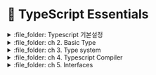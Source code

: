 # :cherries: TypeScript Essentials

<details>
<summary> :file_folder: Typescript 기본설정 </summary>
<div markdown="1">

## Typescript 기본설정
#### :pushpin: npm 으로 만들기
```javascript
npm init -y
```
#### :pushpin: 타입스크립트 설치
```javascript
npm i typescript -D 
```
#### :pushpin: typescript 제공하는 기본 옵션 사용하기 위한 `tsconfig.json` 생성
```javascript
npx tsc --init
```
#### :pushpin: tsconfig.json 파일에서 확인해야할 것
```json
"strict": true, 
```  
이것이 true로 되어있는지 확인하는 것이 중요하다.
#### :pushpin: 컴파일 코드
```javascript
npx tsc
```
:arrow_right: `.ts` 파일과 파일명이 같은 `.js` 파일 생성 
#### :pushpin: 파일 실행
```javascript
node boolean.js // 파일명
```
</div>
</details>

<details>
<summary> :file_folder: ch 2. Basic Type </summary>
<div markdown="1">

## 📋 number
- JavaScript 와 같이 TypeScript의 모든 숫자는 부동 소수점 값이다.
- TypeScript는 16 진수 및 10 진수 리터럴 외에도, ECMAScript 2015에 도입된 2 진수 및 8진수를 지원한다.
```typescript
let decimal: number = 6; // 10 진수

let hex: number = 0xf00d; // 16 진수

let binary: number = 0b1010; // 2진수

let octal: number = 0o744; // 8 진수

let NotANumber: number = NaN;

let underscoreNum: number = 1_000_000;
```
## 📋 String
- 다른 언어에서와 마찬가지로 텍스트 형식을 참조하기 위해 string 형식을 사용
- 문자열 데이터를 둘러싸기 위해 큰 따옴표(")나 작은 따옴표(')를 사용
```typescript
let myName: string = 'Inda';

myName = 'Dain';
```
### Template String
- 행에 걸쳐 있거나, 표현식을 넣을 수 있는 문자열
- 이 문자열은 backtick 기호에 둘러쌓여 있음
- 표함된 표현식은 `${expr}` 와 같은 형태로 사용
```typescript
let myName: string = 'Inda';

myName = 'Dain';

let fullName: String = 'Mark Lee';
let age: number = 39;

let sentence: string = `Hello, My name is ${ fullName }.

I'll be ${age + 1} years old next month.`;

console.log(sentence);
```
## 📋 symbol
- new symbol 로 사용할 수 없음
- symbol 을 함수로 사용해서 symbol 타입을 만들어낼 수 있음
```typescript
console.log(Symbol('foo'));
```
:arrow_right: 이를 에러없이 사용하기 위해서는 tsconfig.json에 Modules 부분에 아래의 코드를 추가해주어여 한다.
```json
/* Modules */
"module": "commonjs",                                /* Specify what module code is generated. */
"lib": [
    "ES2015", 
    "DOM"
],
```
#### :pushpin: Symbol은 어디에 사용되는 걸까
- 프리미티브 타입의 값을 담아 사용
- 고유하고 수정불가능한 값으로 만들어줌
- 주로 접근을 제어하는데 쓰는 경우가 많음
- 함수로 사용할때는 대문자 심볼, 타입으로 사용할 때는 소문자 심볼

## 📋 Undefined & Null
- Undefined와 Null은 실제로 각각 undefined 와 null이라는 타입을 가짐
- 둘다 소문자만 있음
```typescript
// let Myname: string = null;
// tsconfig.json 에 strict를 주석처리하면 가능

// let u: undefined = null;
let v: void = undefined;


// 아래와 같이 표기해야 사용 가능
let union: string | null = null;

union = "Mark";
```

#### :pushpin: null in js
- null 타입은 null 값만 가질 수 있음
- 런타임에서 typeof 연산자를 이용해서 알아내면, `object` 이다.
#### :pushpin: undefined in js
- 값을 할당하지 않은 변수는 undefined 값을 가짐
- object의 property가 없을 때도 undefined
-런타임에서 typeof 연산자를 이용해서 알아내면, `undefined` 이다.

## 📋 object
- "primitive type 이 아닌 것"을 나타내고 싶을 때 사용하는 타입
```typescript
const person1 = { name: "Mark", age: 27 };

const person2 = Object.create({name: 'Mark', age: 39});

let obj: object = {};
obj = {name: "Mark"};
```
## 📋 array
```typescript
let list: number[] = [1, 2, 3];
let list1: (number | string)[] = [1, 2, 3, "4"];

let list2: Array<number> = [1, 2, 3];
```
## 📋 tuple
```typescript
let x: [string, number];

x = ["hello", 39];
// 선언과 순서도 같고 길이도 같아야 함

// x = [10, "Mark"]; // 에러

const person: [string, number] = ["Mark", 39];

const [first, second] = person;

// const [first, second, third] = person;// 에러

```
## 📋 any
- 어떤 타입이어도 상관없음
- 최대한 쓰지 않는 것이 좋음
- 왜냐면 컴파일 타임에 타입 체크가 정상적으로 이루어지지 않기 때문
- any를 써야하는데 쓰지 않으면 오류를 뱉도록 하는 옵션: `nolmplicitAny`
```typescript
function returnAny(message: any): any {
    console.log(message);
}

const any1 = returnAny("리턴은 아무거나");

any1.toString(); // 어떤 타입이든 상관 없음
```
- any는 계속해서 개체를 통해 전파
- 모든 편의는 타입 안정성을 잃는 대가로 온다
```typescript
let looselyTyped: any = {};

const d = looselyTyped.a.b.c.d;
```
## 📋 unknown
- any와 짝으로 any보다 type-safe 한 타입
- any와 같이 아무거나 할당할 수 있음
- 타입을 정해주지 않으면 다른 곳에 할당할 수 없고, 사용할 수 없음
- runtime error를 줄일 수 있음
```typescript
declare const maybe: unknown;
// const aNumber: number = maybe;
// unknown 형식은 바로 할당할 수 없음

// type을 한정시켜야 사용할 수 있음
// any 였으면 if 문 선언없이 사용가능
if(maybe === true) {
    const aBoolean: boolean =  maybe;
    // const aString: string = maybe;
}

if(typeof maybe === 'string'){
    const aString: string = maybe;
    // const aBoolean: boolean =  maybe;
}
```
## 📋 never
- 모든 타입의 subtype
- 모든 타입에 할당할 수 있음
- 하지만, never에는 그 어떤 것도 할당할 수 없음
- any 조차 never에게 할당할 수 없음
- 잘못된 타입을 넣는 실수를 막고자할 때 사용하기도 함
```typescript
function error(message: string): never{
    throw new Error(message);
}

function fail() {
    return error("failed");
}

function infiniteLoop(): never {
    while(true){

    }
}

let a: string = "hello";
declare let b: string | number;

if(typeof a !== 'string') {
    a; // a: never
}

type Indexable<T> = T extends string ? T & { [index: string]: any } :never;

// const c: Indexable<{}> = '';
```
</div>
</details>

<details>
<summary> :file_folder: ch 3. Type system </summary>
<div markdown="1">

## 📋 작성자와 사용자의 관점으로 코드 바라보기
#### :pushpin: 타입시스템
- 컴파일러에게 사용하는 타입을 명시적으로 지정하는 시스템
- 컴파일러가 자동으로 타입을 추론하는 시스템
#### :pushpin: 타입스크립트의 타임 시스템
- 타입을 명시적으로 지정할 수 있음
- 타입을 명시적으로 지정하지 않으면, 타입스크립트 컴파일러가 자동으로 타입을 추론
#### :pushpin: 타입이란 해당 변수가 할 수 있는 일을 결정
```javascript
// f1 이라는 함수의 body에서는 a를 사용할 것
// a가 할 수 있는 일은 a의 타입이 결정

function f1(a) {
    return a;
}
```
#### :pushpin: 함수에 대한 오해를 야기하는 자바스크립트
```javascript
// (f2 실행의 결과가 NaN을 의도한 것이 아니라면)
// 이 함수의 작성자는 매개변수 a가 number 타입이라는 가정으로 함수를 작성
function f2(a) {
    return a * 38;
}

// 사용자는 사용법을 숙지하지 않은 채, 문자열을 사용하여 함수를 실행

console.log(f2(10)); // 380
console.log(f2('Mark')); // NaN
```
#### :pushpin: nolmplicitAny 옵셥을 켜면
타입을 명시적으로 지정하지 않은 경우, 타입스크립트가 추론 중 'any'라고 판단하게 되면, 컴파일 에러를 발생시켜 명시적으로 지정하도록 유도한다.
- nolmplicitAny에 의한 방어
```javascript
// error 발생
funciot f3(a) {
    return a * 38;
}

// 사용자의 코드를 실행할 수 없음
// 컴파일이 정상적으로 마무리 될 수 있도록 수정해야함

console.log(f3(10));
console.log(f3('Mark') + 5);
```
- number 타입으로 추론된 리턴 타입
```javascript
// 매개변수의 타입은 명시적으로 지정
// 명시적으로 지정하지 않은 함수의 리턴 타입은 number로 추롭

function f4(a: number) {
    if(a > 0) {
        return a * 38;
    }
}

// 사용자는 사용법에 맞게 숫자혀을 사용하여 함수를 실행
// 해당 함수의 리턴 타입은 number 이기 때문에, 타입에 따르면 이어진 연산을 바로 할 수 있음
// 하지만 실제 undefined + 5가 실행되어 NaN가 출력
console.log(f4(5)); // 190
console.log(f4(-5) + 5);
```
#### :pushpin: srtirctNullChecks 옵션을 켜면
모든 타입에 자동으로 포함되어 있는 `null`과 `undefined`를 제거해준다.
- 명시적으로 리턴타입을 지정해야할까
```javascript
// 매개변수의 타입과 함수의 리턴 타입을 멱시적으로 지정
// 실제 함수 구현부의 리턴 타입과 명시적으로 지정한 타입이 일치하지 않아 컴파일 에러 발생

// error
function f5(a: number): number{
    if(a > 0) {
        return a * 38;
    }
}
```
#### :pushpin: nolmplicitReturns 옵션을 켜면
함수내에서 보든 코드가 값을 리턴하지 않으면, 컴파일 에러가 발생
#### :pushpin: object literal type
```javascript
function f7(a: {name: string; age: number}): string {
    return `이름은 ${s.name} 이고, 연령대는 ${Math.floor(a.age / 10) * 10}대 입니다.`
}

console.log(f7({name: 'Mark', age: 38}));
console.log(f7('Mark')); // error
```

## 📋 Structural Type System vs Nominal Type System
#### :pushpin: Structural Type
구조가 같으면, 같은 타입이다.
```javascript
interface IPerson{
    name: string;
    age: number;
    speak(): string;
}

type PersonType = {
    name: string;
    age: number;
    speak(): string;
};

let personInterface: IPerson = {} as any;
let personType: PersonType = {} as any;

personInterface = personType;
personType = personInterface;
```
#### :pushpin: Nominal Type System
구조가 같아도 이름이 다르면, 다른 타입이다.
```javascript
type PersonID = string & { readonly brand: unique symbol };

function PersonID(id: string): PersonID {
    return id as PersonID;
}

function getPersonById(id: PersonID) {}

getPersonById(PersonID('id-aaaa'));
getPersonById('id-aaaa') // error
```

## 📋 타입호환성
```javascript
// sub1 타입은 sup1 타입의 서브 타입이다.
let sub1: 1 = 1;
let sup1: number = sub1;
sub1 = sup1; // error! Type 'number' is not assignable type '1'.

// sub2 타입은 sup2 타입의 서브 타입이다.
let sub2: number[] = [1];
let sup2: object = sub2;
sub2 = sup2 // error! Type '{}' is missing the following properties from type 'number[]'

// sub3 타입은 sup3 타입의 서브 타입이다.
let sub3: [number, number] = [1, 2];
let sup3: number[] = sub3;
sub3 = sup3; // error! Type 'number[]' is not assignable to type '[number, number]'. Target requires 2 element(s) but source may have fewer.

// sub4 타입은 sup4 타입의 서브 타입이다.
let sub4: number = 1;
let sup4: any = sub4;
sub4 = sup4;

// sub5 타입은 sup5 타입의 서브 타입이다.
let sub5: never = 0 as never;
let sup5: number = sub5;
sub5 = sup5; // error!

class Animal {}
class Dog extends Animal {
    eat() {}
}

// sub6 타입은 sup6 타입의 서브 타입이다.
let sub6: Dog = new Dog();
let sup6: Animal = sub6;
sub6 = sup6; // error!
```
1. 같거나 서브 타입인 경우, 할당이 가능하다. => 공변
```javascript
// primitive type
let sub7: string = '';
let sup7: string | number = sub7;

// object - 각각의 프로퍼티가 대응하는 프로퍼티와 같거나 서브타입이어야 한다.
let sub8: { a: string; b: number } = [{ a: '', b: 1 }];
let sup8: { a: string | number; b: number } = sub8;

// array - object 와 마찬가지
let sub9: Array<{ a: string; b: number }> = [{ a: '', b: 1 }];
let sup9: Array<{ a: string | number; b: number }> = sub9;
```
2. 함수의 매개변수 타입만 같거나 슈퍼타입인 경우, 할당이 가능하다. => 반병
#### :pushpin: strictFunctionTypes 옵션을 켜면
함수를 할당할 시에 함수의 매개변수 타입이 같거나 슈퍼타입인 경우가 아닌 경우, 에러를 통해 경고
## 📋 타입 별칭(별명)
- interface와 비슷해보임
- 기타 직접 작성해야하는 타입을 다른 이름으로 지정할 수 있음
- 만들어진 타입의 refer로 사용하는 것이지 타입을 만드는 것은 아님
#### :pushpin: Aliasing Primitive
```javascript
type MyStringType = string;
const str = 'world';

let mySter: MyStringType = 'hello';
myStr = str;
```
#### :pushpin: Aliasing Union Type
```javascript
let person: string | number = 0;
person = 'Mark';

type StringOrNumber = string | number;

let another: StringOrNumber = 0;
another = 'Anna';

/*

1. 유니온 타입은 A 도 가능하고 B 도 가능한 타입
2. 길게 쓰는걸 짧게

*/
```
#### :pushpin: Aliasing Tuple
```javascript
let person: [string, number] = ['Mark', 35];

type PersonTuple = [string, number];

let another: PersonTuple = ['Anna', 24];

/*

1. 튜플 타입에 별칭을 줘서 여루군데서 사용할 수 있게 한다.

*/
```
</div>
</details>

<details>
<summary> :file_folder: ch 4. Typescript Compiler </summary>
<div markdown="1">

## 📋 tsconfig schema
#### :pushpin: 최상위 프로퍼티
- complieOnSave
- extends
- compileOptions
- files
- include
- exclude
- references
## 📋 complieOnSave
- `true` or `false`
- default false
- `true` 일 경우 save를 하면 컴파일 해줌
## 📋 extends 
- 파일(상대) 경로명: string
:arrow_right: in POJECT/base.json
```javascript
{
    "compilerIptions": {
        "strict": true
    }
}
```
:arrow_right: in POJECT/tsconfig.json
```javascript
{
    "extends": "./base.json",
}
```
## 📋 files, include, exclude
- 셋 다 설정이 없으면, 전부 다 컴파일
- `files`
    - 상대 혹은 절대 경로의 리스트 배열
    - exclude 보다 쎄다
- `include`
    - glob 패턴(마치 .gitignore)
    - exclude 보다 약하다
    - `*` 같은걸 사용하면, .ts / .tsx / .d.ts만 include 
- `exclude`
    - glob 패턴(마치 .gitignore)
    - 설정 안하면 `4가지(node_modules, bower_components, jspm_pacages, <outDir>)`를 default로 제외
    - `<outDir>`은 항상 제외
## 📋 compileOptions
#### :pushpin: React 설치
```javascript
$ npm i react
$ npm i --save-dev @types/react
```
#### :pushpin: @types
- 아무 설정을 안하면?
    - node_modules/@types라는 모든 경로를 찾아서 사용
- typeRoots를 사용하면?
    - 배열 안에 들어있는 경로들 아래서만 가져옴
- types를 사용하면?
    - 배열 안의 모듈 혹은 ./node_modules/@type/ 안의 모듈 이름에서 찾아옴
    - [] 빈 배열을 넣는다는건 이 시스템을 이용하지 않겠다는 의미
- typeRoots와 types를 같이 사용하지 않음
#### :pushpin: target
- target 된 버전에 따라 ts에서 js 가 다르게 나옴
- 빌드의 결과물을 어떤 버전으로 할 것인가

#### :pushpin: lib
- 기본 type definition 라이브러리를 어떤 것을 사용할 것인가
- lib 를 지정하지 않을 때
    - target 이 'es3'이고, 디폴트로 lib.d.ts를 사용
- lib 를 지정하면 그 lib 배열로만 라이브러리를 사용
    - 빈 [] => 'no definition found ...'
## 📋 outDir, outFile, rootDir
#### :pushpin: tsconfig.json
```json
{
    "outDir": "./dist", // 출력 파일 경로
    "rootDir": "./src",  // ts 파일 경로(출력할 파일 경로)
}

```
</div>
</details>

<details>
<summary> :file_folder: ch 5. Interfaces </summary>
<div markdown="1">

## 📋 what is interfaces ??
```typescript
interface Person1 { 
    name: string; 
    age:number;
}

// function hello1(person: {name: string; age: number}): void {
//     console.log(`안녕하세요! ${person.name} 입니다.`);
// }

function hello1(person: Person1): void {
    console.log(`안녕하세요! ${person.name} 입니다.`);
}

const p1: Person1 = {
    name: "Mark",
    age: 39,
}

hello1(p1);
```
## 📋 optional property
:one:
```typescript  
interface Person2 {
    name: string; // 꼭 있어야 함
    age?: number; // 있어도 되고 없어도 됨
}

function hello2(person: Person2): void {
    console.log(`안녕하세요! ${person.name} 입니다.`);
}

hello2({ name: "Mark", age: 39 });
hello2({ name: "Anna" });
```
:two:
```typescript
interface Person3{
    name: string;
    age?: number;
    [index: string]: any;
}

function hello3(person: Person3): void {
    console.log(`안녕하세요! ${person.name} 입니다.`);
}

const p31: Person3 = {
    name: "Mark",
    age: 39, 
};

const p32: Person3 = {
    name: "Anna",
    sisters: ["Sung", "Chan"],
};

const p33: Person3 = {
    name: "Bokdaengi",
    father: p31,
    moter: p32,
};

hello3(p33);
```

## 📋 functio in interface
```typescript
interface Person4 {
    name: string;
    age: number;
    hello(): void;
}

const p41: Person4 = {
    name: "Mark",
    age: 39,
    hello: function(): void {
        console.log(`안녕하세요! ${this.name} 입니다.`);
    }  
}

const p42: Person4 = {
    name: "Mark",
    age: 39,
    hello(): void {
        console.log(`안녕하세요! ${this.name} 입니다.`);
    }  
}

// const p43: Person4 = {
//     name: "MArk",
//     age: 39,
//     hello(): void => {
//         console.log(`안녕하세요! ${this.name} 입니다.`);
//     }  
// }

p41.hello()
p42.hello()
```

## 📋 class implements interface
```typescript
interface IPerson1 {
    name: string;
    age?: number;
    hello(): void;
}

class Person implements IPerson1 {
    name: string;
    age?: number | undefined;

    constructor(name: string) { // 생성자를 지정해주어야 오류가 안뜸
        this.name = name;
    }
    hello(): void {
        console.log(`안녕하세요! ${this.name} 입니다.`);
    }
    
}

const person: IPerson1 = new Person("Mark");
// IPerson1로 부터 생성된 Person 이므로 IPerson1을 명시해주어야 함
person.hello()
```
## 📋 interface extends interface
```typescript
interface IPerson2 {
    name: string;
    age?: number;
}

interface IKorean extends IPerson2{ // 상속관계로 인터페이스 표현
    city: string;
}

const k: IKorean = {
    name: "김다인",
    city: "서울"
}

HTMLDivElement
```
## 📋 functio interface
```typescript
interface HelloPerson {
    (name: string, age?: number): void;
}

// HelloPerson 형식에 맞춰야함
const helloPerson: HelloPerson = function (name: string) {
    console.log(`안녕하세요! ${name} 입니다.`);
}

helloPerson("Mark", 39);
```
## 📋 Readonly Interface Properties
```typescript
interface Person8 {
    name: string;
    age?: number;
    readonly gender: string;
}

const p81: Person8 = {
    name: "Mark",
    gender: "male",
};

// readonly를 사용하여 수정이 불가능함
// p81.gender = "fmaale";

```
## 📋 type ailas vs interface
#### :pushpin: function
```typescript
// type alias
type EatType = (food: string) => void;

// interface
interface IEat {
    (food: string): void;
}
```
#### :pushpin: array
```typescript
// type alias
type PersonList = string[];

// interface
interface IPersonList {
    [index: number]: string;
}
```
</div>
</details>